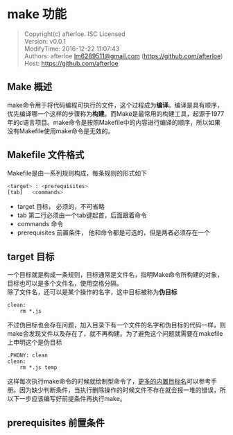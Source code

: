 make 功能
===

> Copyright(c) afterloe. ISC Licensed  
> Version: v0.0.1  
> ModifyTime: 2016-12-22 11:07:43  
> Authors:
    afterloe <lm6289511@gmail.com> (https://github.com/afterloe)  
> Host:
    https://github.com/afterloe  

## Make 概述 
make命令用于将代码编程可执行的文件，这个过程成为**编译**。编译是具有顺序，优先编译哪一个这样的步骤称为**构建**。而Make是最常用的构建工具，起源于1977年的c语言项目。make命令是按照Makefile中的内容进行编译的顺序，所以如果没有Makefile使用make命令是无效的。

## Makefile 文件格式
Makefile是由一系列规则构成，每条规则的形式如下
```bash
<target> : <prerequisites>
[tab]	<commands>
```
* target 目标， 必须的，不可省略  
* tab 第二行必须由一个tab键起首，后面跟着命令  
* commands 命令  
* prerequisites 前置条件， 他和命令都是可选的，但是两者必须存在一个  

## target 目标
一个目标就是构成一条规则，目标通常是文件名，指明Make命令所构建的对象，目标也可以是多个文件名，使用空格分隔。  
除了文件名，还可以是某个操作的名字，这中目标被称为**伪目标**
```make
clean:
	rm *.js
```

不过伪目标也会存在问题，加入目录下有一个文件的名字和伪目标的代码一样，则make会发现文件以及存在了，就不再构建。为了避免这个问题就需要在makefile上申明这个是伪目标
```make
.PHONY: clean
clean:
	rm *.js temp
```

这样每次执行make命令的时候就绘制型命令了，[更多的内置目标名](http://www.gnu.org/software/make/manual/html_node/Special-Targets.html#Special-Targets)可以参考手册。因为缺少判断条件，当执行删除操作的时候文件不存在就会报一堆的错误，所以下一步应该编写好前提条件再执行make。

## prerequisites 前置条件
